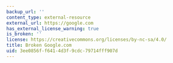```yaml
---
backup_url: ''
content_type: external-resource
external_url: https://google.com
has_external_license_warning: true
is_broken: ''
license: https://creativecommons.org/licenses/by-nc-sa/4.0/
title: Broken Google.com
uid: 3ee0856f-f641-4d3f-9cdc-79714fff907d
---
```

